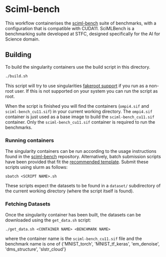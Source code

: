 # Sciml-bench

This workflow containerises the [sciml-bench](https://github.com/stfc-sciml/sciml-bench) suite
of benchmarks, with a configuration that is compatible with CUDA11. 
SciMLBench is a benchmarking suite developed at STFC, 
designed specifically for the AI for Science domain.

## Building

To build the singularity containers use the build script in this directory.

```bash
./build.sh
```

This script will try to use singularities [fakeroot
support](https://sylabs.io/guides/main/user-guide/fakeroot.html) if you run as a
non-root user. If this is not supported on your system you can run the script as
root.

When the script is finished you will find the containers (`ompi4.sif` and `sciml-bench_cu11.sif`)
in your current working directory. The `ompi4.sif` container is just used as a base image to build the `sciml-bench_cu11.sif` container. 
Only the `sciml-bench_cu11.sif` container is required to run the benchmarks.


### Running containers

The singularity containers can be run according to the 
usage instructions found in the [sciml-bench](https://github.com/stfc-sciml/sciml-bench/blob/master/doc/usage.md) 
repository. Alternatively, batch submission scripts have been provided that fit the [recommended template](https://github.com/alan-turing-institute/AI-workflows/blob/main/workflows/batch_template.sh).
Submit these scripts using slurm as follows:
```
sbatch <SCRIPT NAME>.sh
```
These scripts expect the datasets to be found in a `dataset/` subdirectory of the current working directory 
(where the script itself is found).


### Fetching Datasets

Once the singularity container has been built, the datasets can be downloaded using the `get_data.sh` script:
```
./get_data.sh <CONTAINER NAME> <BENCHMARK NAME>
```
where the container name is the `sciml-bench_cu11.sif` file and the benchmark name is one of 
{'MNIST_torch', 'MNIST_tf_keras', 'em_denoise', 'dms_structure', 'slstr_cloud'}
